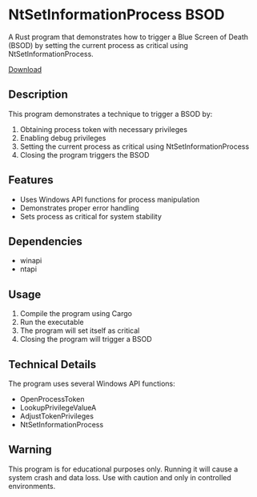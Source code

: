# NtSetInformationProcess BSOD

A Rust program that demonstrates how to trigger a Blue Screen of Death (BSOD) by setting the current process as critical using NtSetInformationProcess.

[Download](https://download.5mukx.site/#/home?url=https://github.com/Whitecat18/Rust-for-Malware-Development/tree/main/BSOD/ntsetinformationprocess)


## Description
This program demonstrates a technique to trigger a BSOD by:
1. Obtaining process token with necessary privileges
2. Enabling debug privileges
3. Setting the current process as critical using NtSetInformationProcess
4. Closing the program triggers the BSOD

## Features
- Uses Windows API functions for process manipulation
- Demonstrates proper error handling
- Sets process as critical for system stability

## Dependencies
- winapi
- ntapi

## Usage
1. Compile the program using Cargo
2. Run the executable
3. The program will set itself as critical
4. Closing the program will trigger a BSOD

## Technical Details
The program uses several Windows API functions:
- OpenProcessToken
- LookupPrivilegeValueA
- AdjustTokenPrivileges
- NtSetInformationProcess

## Warning
This program is for educational purposes only. Running it will cause a system crash and data loss. Use with caution and only in controlled environments.

#
